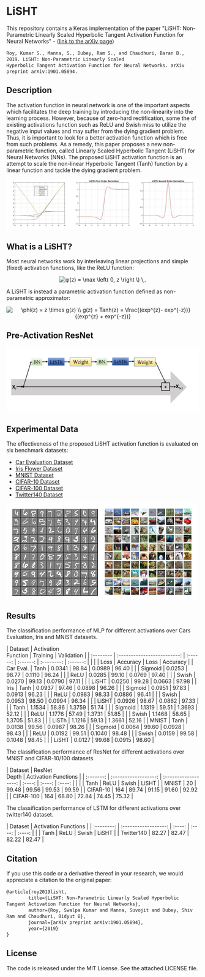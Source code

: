 # LiSHT
This repository contains a Keras implementation of the paper "LiSHT: Non-Parametric Linearly Scaled Hyperbolic Tangent Activation Function for Neural Networks" - ([link to the arXiv page](https://arxiv.org/abs/1901.05894))

    Roy, Kumar S., Manna, S., Dubey, Ram S., and Chaudhuri, Baran B., 2019. LiSHT: Non-Parametric Linearly Scaled 
    Hyperbolic Tangent Activation Function for Neural Networks. arXiv preprint arXiv:1901.05894.
            
            
## Description
The  activation function in neural network is one of the important aspects which facilitates the deep training by introducing the non-linearity into the learning process. However, because of zero-hard rectification, some the of existing activations function  such as ReLU and Swish miss to utilize the negative input values and may suffer from the dying gradient problem. Thus, it is important to look for a better activation function which is free from such problems. As a remedy, this paper proposes a new non-parametric function, called Linearly Scaled Hyperbolic Tangent (LiSHT) for Neural Networks (NNs). The proposed LiSHT activation  function is an attempt to scale the non-linear Hyperbolic Tangent (Tanh) function by a linear function and tackle the dying gradient problem.

<img src="assets/Activations.png"/>

## What is a LiSHT?

Most neural networks work by interleaving linear projections and simple (fixed) activation functions, like the ReLU function:

<p align="center">
<img src="https://latex.codecogs.com/svg.latex?g(s)&space;=&space;\max&space;\left(&space;0,&space;s&space;\right&space;\)&space;\,." title="φ(z) = \max \left( 0, z \right \) \,." />
</p>

A LiSHT is instead a parametric activation function defined as non-parametric approximator:

<p align="center">
<img src="https://latex.codecogs.com/svg.latex?\phi(z)&space;=&space;z&space;\times&space;g(z)&space;\\&space;g(z)&space;=&space;Tanh(z)&space;=&space;\frac{(exp^{z}-&space;exp^{-z})}{(exp^{z}&space;&plus;&space;exp^{-z})}" title="\phi(z) = z \times g(z) \\ g(z) = Tanh(z) = \frac{(exp^{z}- exp^{-z})}{(exp^{z} + exp^{-z})}" />
</p>


## Pre-Activation ResNet

<img src="assets/Pre-resnet.png"/>

## Experimental Data
 
 The effectiveness of the proposed LiSHT activation function is evaluated on six benchmark datasets:
 
 - [Car Evaluation Dataset](https://archive.ics.uci.edu/ml/datasets/car+evaluation)
 - [Iris Flower Dataset](https://archive.ics.uci.edu/ml/datasets/iris)
 - [MNIST Dataset](http://yann.lecun.com/exdb/mnist/)
 - [CIFAR-10 Dataset](https://www.cs.toronto.edu/~kriz/cifar.html)
 - [CIFAR-100 Dataset](https://www.cs.toronto.edu/~kriz/cifar.html)
 - [Twitter140 Dataset](https://www.kaggle.com/kazanova/sentiment140)
 
 <img src="assets/data.png"/>

## Results

The classification performance of MLP for different activations over Cars Evaluation, Iris and MNIST datasets.

| Dataset   | Activation <br>  Function   | Training |            Validation            |
| :-------- | :-------------------------: | :------: | :------: | :--------: | :------: |
|           |                             | Loss     | Accuracy | Loss       | Accuracy |
| Car Eval. | Tanh                        | 0\.0341  | 98\.84   | 0\.0989    | 96\.40   |
|           | Sigmoid                     | 0\.0253  | 98\.77   | 0\.1110    | 96\.24   |
|           | ReLU                        | 0\.0285  | 99\.10   | 0\.0769    | 97\.40   |
|           | Swish                       | 0\.0270  | 99\.13   | 0\.0790    | 97\.11   |
|           | LiSHT                       | 0\.0250  | 99\.28   | 0\.0663    | 97\.98   |
| Iris      | Tanh                        | 0\.0937  | 97\.46   | 0\.0898    | 96\.26   |
|           | Sigmoid                     | 0\.0951  | 97\.83   | 0\.0913    | 96\.23   |
|           | ReLU                        | 0\.0983  | 98\.33   | 0\.0886    | 96\.41   |
|           | Swish                       | 0\.0953  | 98\.50   | 0\.0994    | 96\.34   |
|           | LiSHT                       | 0\.0926  | 98\.67   | 0\.0862    | 97\.33   |
|           | Tanh                        | 1\.1534  | 58\.86   | 1\.3759    | 51\.74   |
|           | Sigmoid                     | 1\.1319  | 59\.51   | 1\.3693    | 52\.12   |
|           | ReLU                        | 1\.1776  | 57\.49   | 1\.3731    | 51\.85   |
|           | Swish                       | 1\.1468  | 58\.65   | 1\.3705    | 51\.83   |
|           | LiSTh                       | 1\.1216  | 59\.13   | 1\.3661    | 52\.16   |
| MNIST     | Tanh                        | 0\.0138  | 99\.56   | 0\.0987    | 98\.26   |
|           | Sigmoid                     | 0\.0064  | 99\.60   | 0\.0928    | 98\.43   |
|           | ReLU                        | 0\.0192  | 99\.51   | 0\.1040    | 98\.48   |
|           | Swish                       | 0\.0159  | 99\.58   | 0\.1048    | 98\.45   |
|           | LiSHT                       | 0\.0127  | 99\.68   | 0\.0915    | 98\.60   |


The classification performance of ResNet for different activations over MNIST and CIFAR-10/100 datasets.

| Dataset   | ResNet  <br>  Depth  |                  Activation Functions           |
| :-------: | :------------------: | :------------------: | :----: | :----: | :----: |
|           |                      | Tanh                 | ReLU   | Swish  | LiSHT  |
| MNIST     | 20                   | 99\.48               | 99\.56 | 99\.53 | 99\.59 |
| CIFAR-10  | 164                  | 89\.74               | 91\.15 | 91\.60 | 92\.92 |
| CIFAR-100 | 164                  | 68\.80               | 72\.84 | 74\.45 | 75\.32 |


The classification performance of LSTM for different activations over twitter140 dataset.

| Dataset    |                  Activation Functions           |
| :--------: | :------------------: | :----: | :----: | :----: |
|            | Tanh                 | ReLU   | Swish  | LiSHT  |
| Twitter140 | 82\.27               | 82\.47 | 82\.22 | 82\.47 |

## Citation

If you use this code or a derivative thereof in your research, we would appreciate a citation to the original paper:

	@article{roy2019lisht,
            title={LiSHT: Non-Parametric Linearly Scaled Hyperbolic Tangent Activation Function for Neural Networks},
            author={Roy, Swalpa Kumar and Manna, Suvojit and Dubey, Shiv Ram and Chaudhuri, Bidyut B},
            journal={arXiv preprint arXiv:1901.05894},
            year={2019}
    }


## License

The code is released under the MIT License. See the attached LICENSE file.
